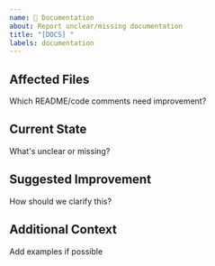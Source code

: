 ```yaml
---
name: 📖 Documentation
about: Report unclear/missing documentation
title: "[DOCS] "
labels: documentation
---
```


## Affected Files
Which README/code comments need improvement?

## Current State
What's unclear or missing?

## Suggested Improvement
How should we clarify this?

## Additional Context
Add examples if possible